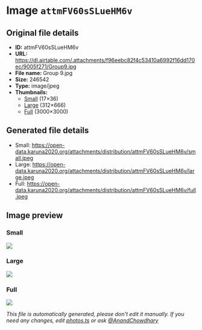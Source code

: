 # Image `attmFV60sSLueHM6v`

## Original file details

- **ID:** attmFV60sSLueHM6v
- **URL:** https://dl.airtable.com/.attachments/f96eebc82f4c53410a6992f16dd170ec/9005f271/Group9.jpg
- **File name:** Group 9.jpg
- **Size:** 246542
- **Type:** image/jpeg
- **Thumbnails:**
  - [Small](https://dl.airtable.com/.attachmentThumbnails/d1dc9f692afe899b4e872a57f3beca3f/6bfc28e1) (17×36)
  - [Large](https://dl.airtable.com/.attachmentThumbnails/d363ea60f3117eada75f0b89bdd3fdeb/9a0a6e55) (312×666)
  - [Full](https://dl.airtable.com/.attachmentThumbnails/72452b1821392d94f88e2a267a6a0568/79358123) (3000×3000)

## Generated file details

- Small: https://open-data.karuna2020.org/attachments/distribution/attmFV60sSLueHM6v/small.jpeg
- Large: https://open-data.karuna2020.org/attachments/distribution/attmFV60sSLueHM6v/large.jpeg
- Full: https://open-data.karuna2020.org/attachments/distribution/attmFV60sSLueHM6v/full.jpeg

## Image preview

### Small

![](https://open-data.karuna2020.org/attachments/distribution/attmFV60sSLueHM6v/small.jpeg)

### Large

![](https://open-data.karuna2020.org/attachments/distribution/attmFV60sSLueHM6v/large.jpeg)

### Full

![](https://open-data.karuna2020.org/attachments/distribution/attmFV60sSLueHM6v/full.jpeg)

_This file is automatically generated, please don't edit it manually. If you need any changes, edit [photos.ts](/photos.ts) or ask [@AnandChowdhary](https://github.com/AnandChowdhary)_

